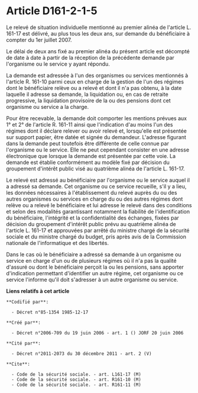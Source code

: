 # Article D161-2-1-5

Le relevé de situation individuelle mentionné au premier alinéa de l'article L. 161-17 est délivré, au plus tous les deux
ans, sur demande du bénéficiaire à compter du 1er juillet 2007.

Le délai de deux ans fixé au premier alinéa du présent article est décompté de date à date à partir de la réception de la
précédente demande par l'organisme ou le service y ayant répondu.

La demande est adressée à l'un des organismes ou services mentionnés à l'article R. 161-10 parmi ceux en charge de la gestion
de l'un des régimes dont le bénéficiaire relève ou a relevé et dont il n'a pas obtenu, à la date laquelle il adresse sa
demande, la liquidation ou, en cas de retraite progressive, la liquidation provisoire de la ou des pensions dont cet
organisme ou service a la charge.

Pour être recevable, la demande doit comporter les mentions prévues aux 1° et 2° de l'article R. 161-11 ainsi que
l'indication d'au moins l'un des régimes dont il déclare relever ou avoir relevé et, lorsqu'elle est présentée sur support
papier, être datée et signée du demandeur. L'adresse figurant dans la demande peut toutefois être différente de celle connue
par l'organisme ou le service. Elle ne peut cependant consister en une adresse électronique que lorsque la demande est
présentée par cette voie. La demande est établie conformément au modèle fixé par décision du groupement d'intérêt public visé
au quatrième alinéa de l'article L. 161-17.

Le relevé est adressé au bénéficiaire par l'organisme ou le service auquel il a adressé sa demande. Cet organisme ou ce
service recueille, s'il y a lieu, les données nécessaires à l'établissement du relevé auprès du ou des autres organismes ou
services en charge du ou des autres régimes dont relève ou a relevé le bénéficiaire et lui adresse le relevé dans des
conditions et selon des modalités garantissant notamment la fiabilité de l'identification du bénéficiaire, l'intégrité et la
confidentialité des échanges, fixées par décision du groupement d'intérêt public prévu au quatrième alinéa de l'article L.
161-17 et approuvées par arrêté du ministre chargé de la sécurité sociale et du ministre chargé du budget, pris après avis de
la Commission nationale de l'informatique et des libertés.

Dans le cas où le bénéficiaire a adressé sa demande à un organisme ou service en charge d'un ou de plusieurs régimes où il
n'a pas la qualité d'assuré ou dont le bénéficiaire perçoit la ou les pensions, sans apporter d'indication permettant
d'identifier un autre régime, cet organisme ou ce service l'informe qu'il doit s'adresser à un autre organisme ou service.

**Liens relatifs à cet article**

	**Codifié par**:

	  - Décret n°85-1354 1985-12-17

	**Créé par**:

	  - Décret n°2006-709 du 19 juin 2006 - art. 1 () JORF 20 juin 2006

	**Cité par**:

	  - Décret n°2011-2073 du 30 décembre 2011 - art. 2 (V)

	**Cite**:

	  - Code de la sécurité sociale. - art. L161-17 (M)
	  - Code de la sécurité sociale. - art. R161-10 (M)
	  - Code de la sécurité sociale. - art. R161-11 (M)
